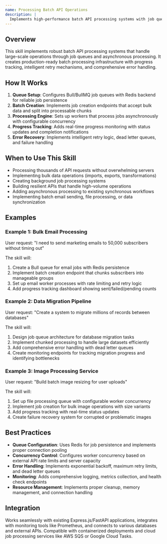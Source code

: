 ```yaml
---
name: Processing Batch API Operations
description: |
  Implements high-performance batch API processing systems with job queues, progress tracking, and error recovery. Activates when users mention "batch processing", "bulk API operations", "job queues", "process multiple requests", "batch jobs", or need to handle large-scale API operations efficiently. Creates asynchronous processing pipelines with Bull/BullMQ for handling thousands of API calls without overwhelming servers.
---
```


## Overview
This skill implements robust batch API processing systems that handle large-scale operations through job queues and asynchronous processing. It creates production-ready batch processing infrastructure with progress tracking, intelligent retry mechanisms, and comprehensive error handling.

## How It Works
1. **Queue Setup**: Configures Bull/BullMQ job queues with Redis backend for reliable job persistence
2. **Batch Creation**: Implements job creation endpoints that accept bulk data and split into processable chunks
3. **Processing Engine**: Sets up workers that process jobs asynchronously with configurable concurrency
4. **Progress Tracking**: Adds real-time progress monitoring with status updates and completion notifications
5. **Error Recovery**: Implements intelligent retry logic, dead letter queues, and failure handling

## When to Use This Skill
- Processing thousands of API requests without overwhelming servers
- Implementing bulk data operations (imports, exports, transformations)
- Creating background job processing systems
- Building resilient APIs that handle high-volume operations
- Adding asynchronous processing to existing synchronous workflows
- Implementing batch email sending, file processing, or data synchronization

## Examples

### Example 1: Bulk Email Processing
User request: "I need to send marketing emails to 50,000 subscribers without timing out"

The skill will:
1. Create a Bull queue for email jobs with Redis persistence
2. Implement batch creation endpoint that chunks subscribers into manageable groups
3. Set up email worker processes with rate limiting and retry logic
4. Add progress tracking dashboard showing sent/failed/pending counts

### Example 2: Data Migration Pipeline
User request: "Create a system to migrate millions of records between databases"

The skill will:
1. Design job queue architecture for database migration tasks
2. Implement chunked processing to handle large datasets efficiently
3. Add comprehensive error handling with dead letter queues
4. Create monitoring endpoints for tracking migration progress and identifying bottlenecks

### Example 3: Image Processing Service
User request: "Build batch image resizing for user uploads"

The skill will:
1. Set up file processing queue with configurable worker concurrency
2. Implement job creation for bulk image operations with size variants
3. Add progress tracking with real-time status updates
4. Create failure recovery system for corrupted or problematic images

## Best Practices
- **Queue Configuration**: Uses Redis for job persistence and implements proper connection pooling
- **Concurrency Control**: Configures worker concurrency based on external API rate limits and server capacity
- **Error Handling**: Implements exponential backoff, maximum retry limits, and dead letter queues
- **Monitoring**: Adds comprehensive logging, metrics collection, and health check endpoints
- **Resource Management**: Implements proper cleanup, memory management, and connection handling

## Integration
Works seamlessly with existing Express.js/FastAPI applications, integrates with monitoring tools like Prometheus, and connects to various databases and external APIs. Compatible with containerized deployments and cloud job processing services like AWS SQS or Google Cloud Tasks.